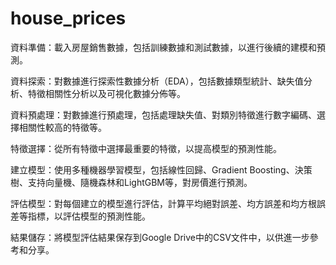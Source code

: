 # house_prices

資料準備：載入房屋銷售數據，包括訓練數據和測試數據，以進行後續的建模和預測。

資料探索：對數據進行探索性數據分析（EDA），包括數據類型統計、缺失值分析、特徵相關性分析以及可視化數據分佈等。

資料預處理：對數據進行預處理，包括處理缺失值、對類別特徵進行數字編碼、選擇相關性較高的特徵等。

特徵選擇：從所有特徵中選擇最重要的特徵，以提高模型的預測性能。

建立模型：使用多種機器學習模型，包括線性回歸、Gradient Boosting、決策樹、支持向量機、隨機森林和LightGBM等，對房價進行預測。

評估模型：對每個建立的模型進行評估，計算平均絕對誤差、均方誤差和均方根誤差等指標，以評估模型的預測性能。

結果儲存：將模型評估結果保存到Google Drive中的CSV文件中，以供進一步參考和分享。
